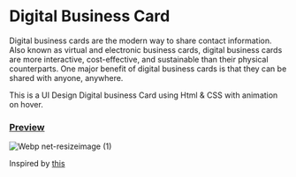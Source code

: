 # Digital Business Card
Digital business cards are the modern way to share contact information. Also known as virtual and electronic business cards, digital business cards are more interactive, cost-effective, and sustainable than their physical counterparts. One major benefit of digital business cards is that they can be shared with anyone, anywhere. 

This is a UI Design Digital business Card using Html & CSS with animation on hover.

<h3><a href="https://business-cardui.netlify.app/">Preview</a></h3>


![Webp net-resizeimage (1)](https://user-images.githubusercontent.com/106688074/171626359-e0f713b7-334d-4015-b897-c2eef12c20dd.jpg)


<p>Inspired by <a href="https://www.youtube.com/watch?v=daAVTmsMXeI&ab_channel=OnlineTutorials">this</a></p>
